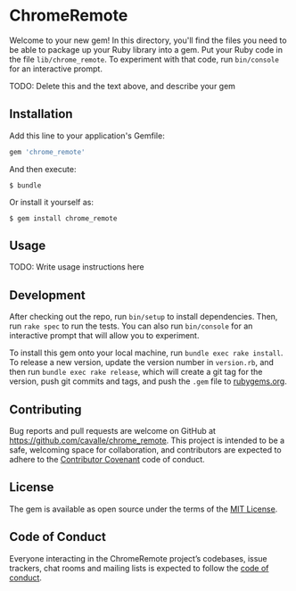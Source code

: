 # ChromeRemote

Welcome to your new gem! In this directory, you'll find the files you need to be able to package up your Ruby library into a gem. Put your Ruby code in the file `lib/chrome_remote`. To experiment with that code, run `bin/console` for an interactive prompt.

TODO: Delete this and the text above, and describe your gem

## Installation

Add this line to your application's Gemfile:

```ruby
gem 'chrome_remote'
```

And then execute:

    $ bundle

Or install it yourself as:

    $ gem install chrome_remote

## Usage

TODO: Write usage instructions here

## Development

After checking out the repo, run `bin/setup` to install dependencies. Then, run `rake spec` to run the tests. You can also run `bin/console` for an interactive prompt that will allow you to experiment.

To install this gem onto your local machine, run `bundle exec rake install`. To release a new version, update the version number in `version.rb`, and then run `bundle exec rake release`, which will create a git tag for the version, push git commits and tags, and push the `.gem` file to [rubygems.org](https://rubygems.org).

## Contributing

Bug reports and pull requests are welcome on GitHub at https://github.com/cavalle/chrome_remote. This project is intended to be a safe, welcoming space for collaboration, and contributors are expected to adhere to the [Contributor Covenant](http://contributor-covenant.org) code of conduct.

## License

The gem is available as open source under the terms of the [MIT License](http://opensource.org/licenses/MIT).

## Code of Conduct

Everyone interacting in the ChromeRemote project’s codebases, issue trackers, chat rooms and mailing lists is expected to follow the [code of conduct](https://github.com/cavalle/chrome_remote/blob/master/CODE_OF_CONDUCT.md).
